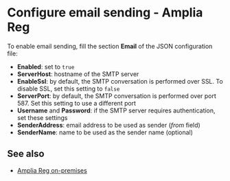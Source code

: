 ﻿# Configure email sending - Amplia Reg

To enable email sending, fill the section **Email** of the JSON configuration file:

* **Enabled**: set to `true`
* **ServerHost**: hostname of the SMTP server
* **EnableSsl**: by default, the SMTP conversation is performed over SSL. To disable SSL, set this setting to `false`
* **ServerPort**: by default, the SMTP conversation is performed over port 587. Set this setting to use a different port
* **Username** and **Password**: if the SMTP server requires authentication, set these settings
* **SenderAddress**: email address to be used as sender (*from* field)
* **SenderName**: name to be used as the sender name (optional)

## See also

* [Amplia Reg on-premises](index.md)
